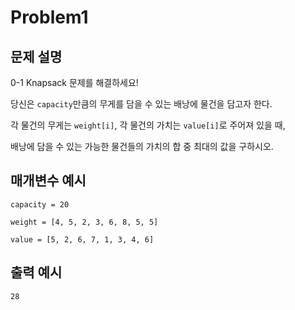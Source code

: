 # Problem1

## 문제 설명

0-1 Knapsack 문제를 해결하세요!

당신은 `capacity`만큼의 무게를 담을 수 있는 배낭에 물건을 담고자 한다.

각 물건의 무게는 `weight[i]`, 각 물건의 가치는 `value[i]`로 주어져 있을 때,

배낭에 담을 수 있는 가능한 물건들의 가치의 합 중 최대의 값을 구하시오.


## 매개변수 예시

`capacity = 20`

`weight = [4, 5, 2, 3, 6, 8, 5, 5]`

`value = [5, 2, 6, 7, 1, 3, 4, 6]`

## 출력 예시

`28`
